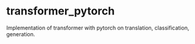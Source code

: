 # transformer_pytorch
Implementation of transformer with pytorch on translation, classification, generation.
